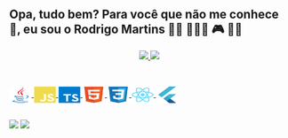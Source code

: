 ## Opa, tudo bem? Para você que não me conhece 👀, eu sou o Rodrigo Martins 🤙🏽 🧑🏾‍💻 🎮 🏃🏾

<div align="center">
  <a href="https://github.com/rdgmart" />
  <img height="180em" src="https://github-readme-stats.vercel.app/api?username=rdgmart&show_icons=true&theme=dracula&include_all_commits=true&count_private=true"/>
  <img height="180em" src="https://github-readme-stats.vercel.app/api/top-langs/?username=rdgmart&layout=compact&langs_count=7&theme=dracula"/>
</div>

##   

 <div style="display: inline_block"><br>
  <img align="center" alt="Rdgmart-Java" height="30" width="40" src="https://raw.githubusercontent.com/devicons/devicon/master/icons/java/java-original.svg">
  <img align="center" alt="Rdgmart-Js" height="30" width="40" src="https://raw.githubusercontent.com/devicons/devicon/master/icons/javascript/javascript-plain.svg">
  <img align="center" alt="Rdgmart-Ts" height="30" width="40" src="https://raw.githubusercontent.com/devicons/devicon/master/icons/typescript/typescript-plain.svg">
  <img align="center" alt="Rdgmart-HTML" height="30" width="40" src="https://raw.githubusercontent.com/devicons/devicon/master/icons/html5/html5-original.svg">
  <img align="center" alt="Rdgmart-CSS" height="30" width="40" src="https://raw.githubusercontent.com/devicons/devicon/master/icons/css3/css3-original.svg">
  <img align="center" alt="Rdgmart-React" height="30" width="40" src="https://raw.githubusercontent.com/devicons/devicon/master/icons/react/react-original.svg">
  <img align="center" alt="Rdgmart-Flutter" height="30" width="40" src="https://raw.githubusercontent.com/devicons/devicon/master/icons/flutter/flutter-original.svg">   
</div>
  
##
 
<div> 
  <a href = "mailto:contatorodrigo@gmail.com"><img src="https://img.shields.io/badge/-Gmail-%23333?style=for-the-badge&logo=gmail&logoColor=white" target="_blank"></a>
  <a href="https://www.linkedin.com/in/rdgmartins" target="_blank"><img src="https://img.shields.io/badge/-LinkedIn-%230077B5?style=for-the-badge&logo=linkedin&logoColor=white" target="_blank"></a> 
 </div>
 




<!---
rdgmart/rdgmart is a ✨ special ✨ repository because its `README.md` (this file) appears on your GitHub profile.
You can click the Preview link to take a look at your changes.
--->

